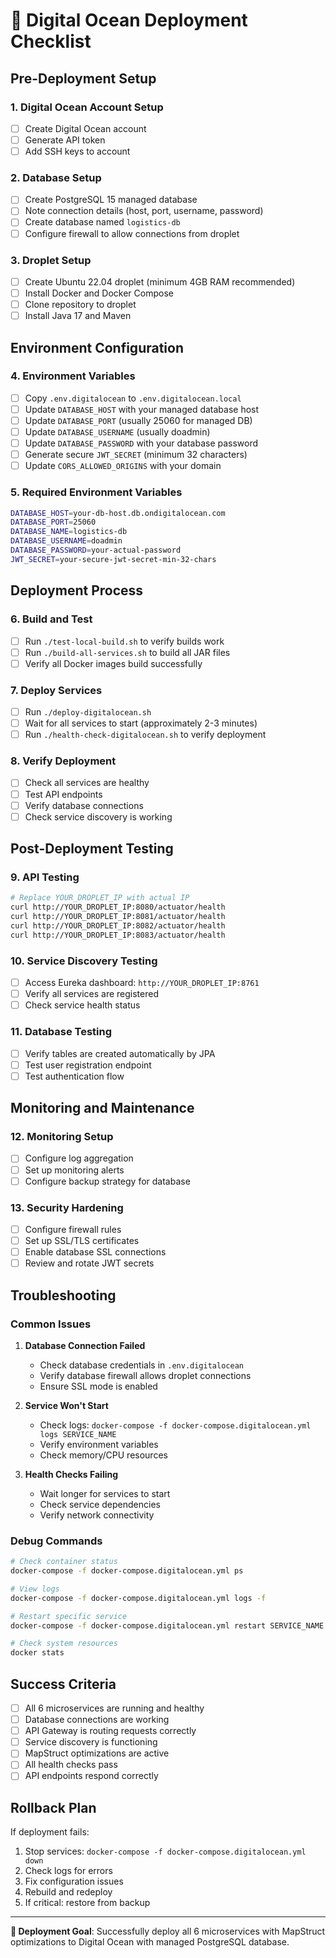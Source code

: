 # 🚀 Digital Ocean Deployment Checklist

## Pre-Deployment Setup

### 1. Digital Ocean Account Setup
- [ ] Create Digital Ocean account
- [ ] Generate API token
- [ ] Add SSH keys to account

### 2. Database Setup
- [ ] Create PostgreSQL 15 managed database
- [ ] Note connection details (host, port, username, password)
- [ ] Create database named `logistics-db`
- [ ] Configure firewall to allow connections from droplet

### 3. Droplet Setup
- [ ] Create Ubuntu 22.04 droplet (minimum 4GB RAM recommended)
- [ ] Install Docker and Docker Compose
- [ ] Clone repository to droplet
- [ ] Install Java 17 and Maven

## Environment Configuration

### 4. Environment Variables
- [ ] Copy `.env.digitalocean` to `.env.digitalocean.local`
- [ ] Update `DATABASE_HOST` with your managed database host
- [ ] Update `DATABASE_PORT` (usually 25060 for managed DB)
- [ ] Update `DATABASE_USERNAME` (usually doadmin)
- [ ] Update `DATABASE_PASSWORD` with your database password
- [ ] Generate secure `JWT_SECRET` (minimum 32 characters)
- [ ] Update `CORS_ALLOWED_ORIGINS` with your domain

### 5. Required Environment Variables
```bash
DATABASE_HOST=your-db-host.db.ondigitalocean.com
DATABASE_PORT=25060
DATABASE_NAME=logistics-db
DATABASE_USERNAME=doadmin
DATABASE_PASSWORD=your-actual-password
JWT_SECRET=your-secure-jwt-secret-min-32-chars
```

## Deployment Process

### 6. Build and Test
- [ ] Run `./test-local-build.sh` to verify builds work
- [ ] Run `./build-all-services.sh` to build all JAR files
- [ ] Verify all Docker images build successfully

### 7. Deploy Services
- [ ] Run `./deploy-digitalocean.sh`
- [ ] Wait for all services to start (approximately 2-3 minutes)
- [ ] Run `./health-check-digitalocean.sh` to verify deployment

### 8. Verify Deployment
- [ ] Check all services are healthy
- [ ] Test API endpoints
- [ ] Verify database connections
- [ ] Check service discovery is working

## Post-Deployment Testing

### 9. API Testing
```bash
# Replace YOUR_DROPLET_IP with actual IP
curl http://YOUR_DROPLET_IP:8080/actuator/health
curl http://YOUR_DROPLET_IP:8081/actuator/health
curl http://YOUR_DROPLET_IP:8082/actuator/health
curl http://YOUR_DROPLET_IP:8083/actuator/health
```

### 10. Service Discovery Testing
- [ ] Access Eureka dashboard: `http://YOUR_DROPLET_IP:8761`
- [ ] Verify all services are registered
- [ ] Check service health status

### 11. Database Testing
- [ ] Verify tables are created automatically by JPA
- [ ] Test user registration endpoint
- [ ] Test authentication flow

## Monitoring and Maintenance

### 12. Monitoring Setup
- [ ] Configure log aggregation
- [ ] Set up monitoring alerts
- [ ] Configure backup strategy for database

### 13. Security Hardening
- [ ] Configure firewall rules
- [ ] Set up SSL/TLS certificates
- [ ] Enable database SSL connections
- [ ] Review and rotate JWT secrets

## Troubleshooting

### Common Issues
1. **Database Connection Failed**
   - Check database credentials in `.env.digitalocean`
   - Verify database firewall allows droplet connections
   - Ensure SSL mode is enabled

2. **Service Won't Start**
   - Check logs: `docker-compose -f docker-compose.digitalocean.yml logs SERVICE_NAME`
   - Verify environment variables
   - Check memory/CPU resources

3. **Health Checks Failing**
   - Wait longer for services to start
   - Check service dependencies
   - Verify network connectivity

### Debug Commands
```bash
# Check container status
docker-compose -f docker-compose.digitalocean.yml ps

# View logs
docker-compose -f docker-compose.digitalocean.yml logs -f

# Restart specific service
docker-compose -f docker-compose.digitalocean.yml restart SERVICE_NAME

# Check system resources
docker stats
```

## Success Criteria
- [ ] All 6 microservices are running and healthy
- [ ] Database connections are working
- [ ] API Gateway is routing requests correctly
- [ ] Service discovery is functioning
- [ ] MapStruct optimizations are active
- [ ] All health checks pass
- [ ] API endpoints respond correctly

## Rollback Plan
If deployment fails:
1. Stop services: `docker-compose -f docker-compose.digitalocean.yml down`
2. Check logs for errors
3. Fix configuration issues
4. Rebuild and redeploy
5. If critical: restore from backup

---

**🎯 Deployment Goal**: Successfully deploy all 6 microservices with MapStruct optimizations to Digital Ocean with managed PostgreSQL database.
